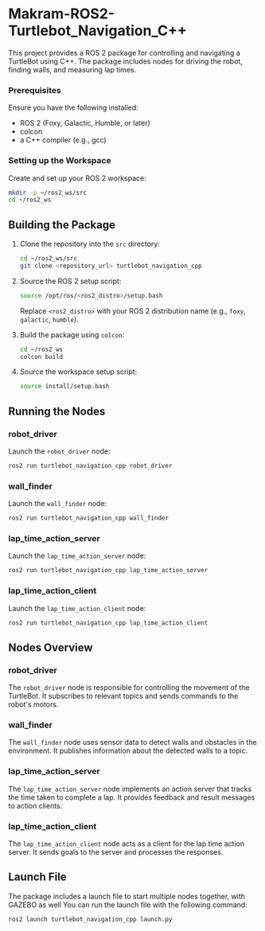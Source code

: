# Makram-ROS2-Turtlebot_Navigation_C++

This project provides a ROS 2 package for controlling and navigating a TurtleBot using C++. The package includes nodes for driving the robot, finding walls, and measuring lap times.

### Prerequisites

Ensure you have the following installed:

- ROS 2 (Foxy, Galactic, Humble, or later)
- colcon
- a C++ compiler (e.g., gcc)

### Setting up the Workspace

Create and set up your ROS 2 workspace:

```sh
mkdir -p ~/ros2_ws/src
cd ~/ros2_ws
```

## Building the Package

1. Clone the repository into the `src` directory:

    ```sh
    cd ~/ros2_ws/src
    git clone <repository_url> turtlebot_navigation_cpp
    ```

2. Source the ROS 2 setup script:

    ```sh
    source /opt/ros/<ros2_distro>/setup.bash
    ```

    Replace `<ros2_distro>` with your ROS 2 distribution name (e.g., `foxy`, `galactic`, `humble`).

3. Build the package using `colcon`:

    ```sh
    cd ~/ros2_ws
    colcon build
    ```

4. Source the workspace setup script:

    ```sh
    source install/setup.bash
    ```

## Running the Nodes

### robot_driver

Launch the `robot_driver` node:

```sh
ros2 run turtlebot_navigation_cpp robot_driver
```

### wall_finder

Launch the `wall_finder` node:

```sh
ros2 run turtlebot_navigation_cpp wall_finder
```

### lap_time_action_server

Launch the `lap_time_action_server` node:

```sh
ros2 run turtlebot_navigation_cpp lap_time_action_server
```

### lap_time_action_client

Launch the `lap_time_action_client` node:

```sh
ros2 run turtlebot_navigation_cpp lap_time_action_client
```

## Nodes Overview

### robot_driver

The `robot_driver` node is responsible for controlling the movement of the TurtleBot. It subscribes to relevant topics and sends commands to the robot's motors.

### wall_finder

The `wall_finder` node uses sensor data to detect walls and obstacles in the environment. It publishes information about the detected walls to a topic.

### lap_time_action_server

The `lap_time_action_server` node implements an action server that tracks the time taken to complete a lap. It provides feedback and result messages to action clients.

### lap_time_action_client

The `lap_time_action_client` node acts as a client for the lap time action server. It sends goals to the server and processes the responses.

## Launch File

The package includes a launch file to start multiple nodes together, with GAZEBO as well You can run the launch file with the following command:

```sh
ros2 launch turtlebot_navigation_cpp launch.py
```
